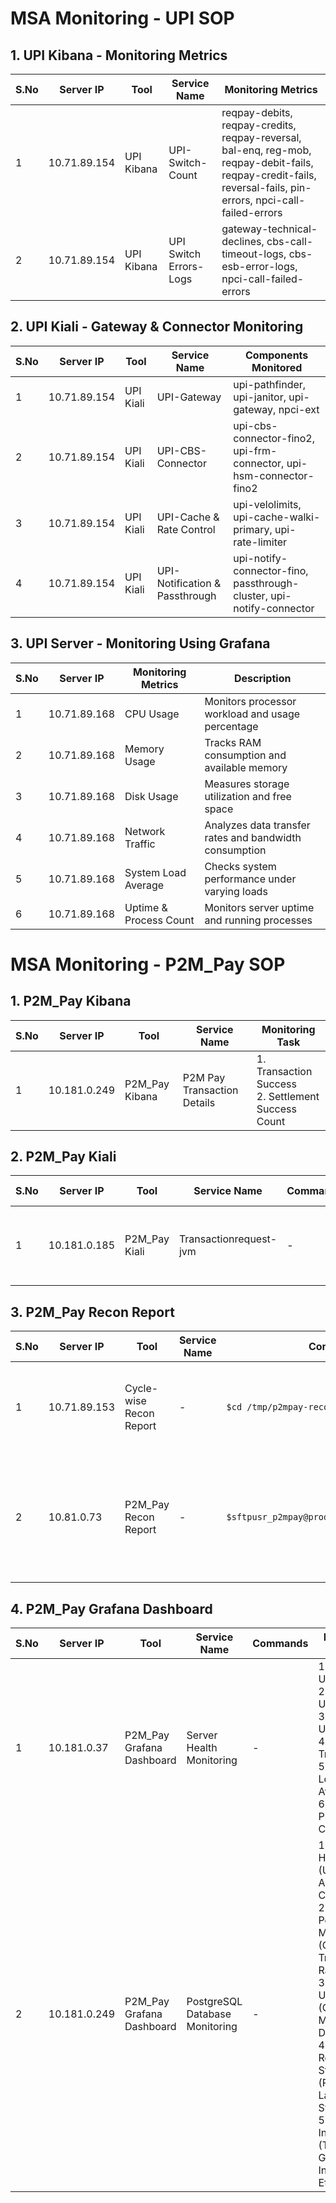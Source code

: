 # MSA Monitoring - UPI SOP

## 1. UPI Kibana - Monitoring Metrics

| S.No | Server IP     | Tool        | Service Name          | Monitoring Metrics |
|------|-------------|------------|----------------------|--------------------|
| 1    | 10.71.89.154 | UPI Kibana  | UPI-Switch-Count     | reqpay-debits, reqpay-credits, reqpay-reversal, bal-enq, reg-mob, reqpay-debit-fails, reqpay-credit-fails, reversal-fails, pin-errors, npci-call-failed-errors |
| 2    | 10.71.89.154 | UPI Kibana  | UPI Switch Errors-Logs | gateway-technical-declines, cbs-call-timeout-logs, cbs-esb-error-logs, npci-call-failed-errors |

## 2. UPI Kiali - Gateway & Connector Monitoring

| S.No | Server IP     | Tool       | Service Name              | Components Monitored |
|------|-------------|-----------|--------------------------|----------------------|
| 1    | 10.71.89.154 | UPI Kiali | UPI-Gateway              | upi-pathfinder, upi-janitor, upi-gateway, npci-ext |
| 2    | 10.71.89.154 | UPI Kiali | UPI-CBS-Connector        | upi-cbs-connector-fino2, upi-frm-connector, upi-hsm-connector-fino2 |
| 3    | 10.71.89.154 | UPI Kiali | UPI-Cache & Rate Control | upi-velolimits, upi-cache-walki-primary, upi-rate-limiter |
| 4    | 10.71.89.154 | UPI Kiali | UPI-Notification & Passthrough | upi-notify-connector-fino, passthrough-cluster, upi-notify-connector |

## 3. UPI Server - Monitoring Using Grafana

| S.No | Server IP     | Monitoring Metrics      | Description |
|------|-------------|-----------------------|-------------|
| 1    | 10.71.89.168 | CPU Usage             | Monitors processor workload and usage percentage |
| 2    | 10.71.89.168 | Memory Usage          | Tracks RAM consumption and available memory |
| 3    | 10.71.89.168 | Disk Usage            | Measures storage utilization and free space |
| 4    | 10.71.89.168 | Network Traffic       | Analyzes data transfer rates and bandwidth consumption |
| 5    | 10.71.89.168 | System Load Average   | Checks system performance under varying loads |
| 6    | 10.71.89.168 | Uptime & Process Count | Monitors server uptime and running processes |

# MSA Monitoring - P2M_Pay SOP

## 1. P2M_Pay Kibana

| S.No | Server IP      | Tool           | Service Name                 | Monitoring Task                        |
|------|--------------|---------------|-----------------------------|----------------------------------------|
| 1    | 10.181.0.249 | P2M_Pay Kibana | P2M Pay Transaction Details | 1. Transaction Success  <br> 2. Settlement Success Count |

## 2. P2M_Pay Kiali

| S.No | Server IP      | Tool          | Service Name               | Commands | Monitoring Task                        |
|------|--------------|--------------|---------------------------|----------|----------------------------------------|
| 1    | 10.181.0.185 | P2M_Pay Kiali | Transactionrequest-jvm    | -        | 1. Monitor Transaction Requests  <br> 2. Monitor Transaction Status |

## 3. P2M_Pay Recon Report

| S.No | Server IP      | Tool                     | Service Name                    | Commands                                           | Monitoring Task                                       |
|------|--------------|-------------------------|--------------------------------|-------------------------------------------------|-------------------------------------------------|
| 1    | 10.71.89.153 | Cycle-wise Recon Report | -                              | `$cd /tmp/p2mpay-recon-logs/cycle-wise`         | 1. Cycle Timings and Report Generation Schedule  <br> 2. Full-Day Recon |
| 2    | 10.81.0.73   | P2M_Pay Recon Report    | -                              | `$sftpusr_p2mpay@prodsftp.finopaymentbank.in`  | Ensure timely recon file upload & report errors to MSA Admin & Bank Teams |

## 4. P2M_Pay Grafana Dashboard

| S.No | Server IP      | Tool                     | Service Name                 | Commands | Monitoring Metrics                                 |
|------|--------------|-------------------------|-----------------------------|----------|-------------------------------------------------|
| 1    | 10.181.0.37  | P2M_Pay Grafana Dashboard | Server Health Monitoring     | -        | 1. CPU Usage  <br> 2. Memory Usage  <br> 3. Disk Usage  <br> 4. Network Traffic  <br> 5. System Load Average  <br> 6. Uptime & Process Count |
| 2    | 10.181.0.249 | P2M_Pay Grafana Dashboard | PostgreSQL Database Monitoring | -        | 1. Database Health (Uptime, Active Connections)  <br> 2. Performance Metrics (Queries/sec, Transaction Rate)  <br> 3. Resource Utilization (CPU, Memory, Disk I/O)  <br> 4. Replication Status (Replication Lag, Standby Sync)  <br> 5. Storage & Indexes (Table Size Growth, Index Efficiency) |




